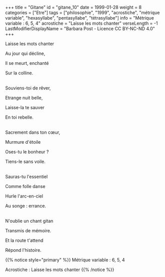 +++
title = "Gitane"
id = "gitane_10"
date = 1999-01-28
weight = 8
categories = ["Etre"]
tags = ["philosophie", "1999", "acrostiche", "métrique variable", "hexasyllabe", "pentasyllabe", "tétrasyllabe"]
info = "Métrique variable : 6, 5, 4"
acrostiche = "Laisse les mots chanter"
verseLength = -1
LastModifierDisplayName = "Barbara Post - Licence CC BY-NC-ND 4.0"
+++

Laisse les mots chanter

Au jour qui décline,

Il se meurt, enchanté

Sur la colline.

 \
Souviens-toi de rêver,

Etrange nuit belle,

Laisse-la te sauver

En toi rebelle.

 \
Sacrement dans ton cœur,

Murmure d'étoile

Oses-tu le bonheur ?

Tiens-le sans voile.

 \
Sauras-tu l'essentiel

Comme folle danse

Hurle l'arc-en-ciel

Au songe : errance.

 \
N'oublie un chant gitan

Transmis de mémoire.

Et la route t'attend

Répond l'histoire.

{{% notice style="primary" %}}
Métrique variable : 6, 5, 4

Acrostiche : Laisse les mots chanter
{{% /notice %}}
